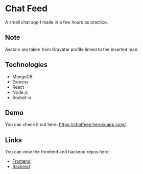 
# Chat Feed

A small chat app I made in a few hours as practice.


## Note

Avatars are taken from Gravatar profile linked to the inserted mail.


## Technologies

- MongoDB
- Express
- React
- Node.js
- Socket.io



## Demo

You can check it out here: https://chatfeed.herokuapp.com/.



## Links

You can view the frontend and backend repos here:

 - [Frontend](https://github.com/Eugee29/feed-proj-frontend)
 - [Backend](https://github.com/Eugee29/feed-proj-backend)


